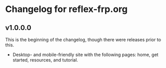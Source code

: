 # Changelog for reflex-frp.org

## v1.0.0.0

This is the beginning of the changelog, though there were releases prior to this.

* Desktop- and mobile-friendly site with the following pages: home, get started, resources, and tutorial.
